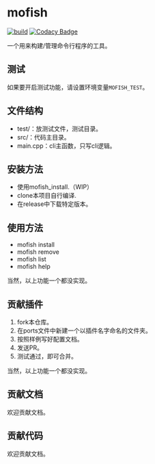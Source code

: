 # mofish
[![build](![build](https://github.com/mofishes/mofish/workflows/build/badge.svg?event=push))](https://github.com/mofishes/mofish/actions)
[![Codacy Badge](https://api.codacy.com/project/badge/Grade/3613a64cd63f45a3b6a887d5511199d4)](https://www.codacy.com/gh/mofishes/mofish?utm_source=github.com&amp;utm_medium=referral&amp;utm_content=mofishes/mofish&amp;utm_campaign=Badge_Grade)

一个用来构建/管理命令行程序的工具。

## 测试

如果要开启测试功能，请设置环境变量`MOFISH_TEST`。

## 文件结构

-   test/：放测试文件，测试目录。
-   src/：代码主目录。
-   main.cpp：cli主函数，只写cli逻辑。

## 安装方法

-   使用mofish_install.（WIP）
-   clone本项目自行编译.
-   在release中下载特定版本。

## 使用方法

-   mofish install <port>
-   mofish remove <port>
-   mofish list
-   mofish help

当然，以上功能一个都没实现。

## 贡献插件

1.  fork本仓库。
2.  在ports文件中新建一个以插件名字命名的文件夹。
3.  按照样例写好配置文档。
4.  发送PR。
5.  测试通过，即可合并。

当然，以上功能一个都没实现。

## 贡献文档

欢迎贡献文档。

## 贡献代码

欢迎贡献文档。

